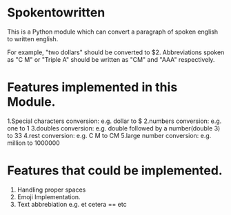 # Spokentowritten

This is a Python module which can convert a paragraph of spoken english to written english.

For example, "two dollars" should be converted to $2. Abbreviations spoken as "C M" or "Triple A" should be written as "CM" and "AAA" respectively.

# Features implemented in this Module.

1.Special characters conversion: e.g. dollar to $
2.numbers conversion: e.g. one to 1
3.doubles conversion: e.g. double followed by a number(double 3) to 33
4.rest conversion: e.g. C M to CM
5.large number conversion: e.g. million to 1000000

# Features that could be implemented.
1. Handling proper spaces
2. Emoji Implementation.
3. Text abbrebiation e.g. et cetera == etc
